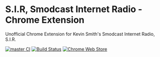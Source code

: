 # S.I.R, Smodcast Internet Radio - Chrome Extension

Unofficial Chrome Extension for Kevin Smith's Smodcast Internet Radio, S.I.R.

[![master CI](https://github.com/cascadiacollections/sir-chrome-extension/actions/workflows/node.js.yml/badge.svg)](https://github.com/cascadiacollections/sir-chrome-extension/actions/workflows/node.js.yml)
[![Build Status](https://dev.azure.com/cascadiacollections/extensions/_apis/build/status/cascadiacollections.sir-chrome-extension?branchName=master)](https://dev.azure.com/cascadiacollections/extensions/_build/latest?definitionId=2&branchName=master)
[![Chrome Web Store](https://img.shields.io/chrome-web-store/d/gmmjhhjkjopgmnpidenddlplckefdbjd.svg)](https://chrome.google.com/webstore/developer/edit/gmmjhhjkjopgmnpidenddlplckefdbjd)
